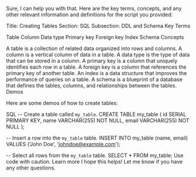Sure, I can help you with that. Here are the key terms, concepts, and any other relevant information and definitions for the script you provided:

Title: Creating Tables
Section: SQL
Subsection: DDL and Schema
Key Terms

Table
Column
Data type
Primary key
Foreign key
Index
Schema
Concepts

A table is a collection of related data organized into rows and columns.
A column is a vertical column of data in a table.
A data type is the type of data that can be stored in a column.
A primary key is a column that uniquely identifies each row in a table.
A foreign key is a column that references the primary key of another table.
An index is a data structure that improves the performance of queries on a table.
A schema is a blueprint of a database that defines the tables, columns, and relationships between the tables.
Demos

Here are some demos of how to create tables:

SQL
-- Create a table called `my_table`.
CREATE TABLE my_table (
  id SERIAL PRIMARY KEY,
  name VARCHAR(255) NOT NULL,
  email VARCHAR(255) NOT NULL
);

-- Insert a row into the `my_table` table.
INSERT INTO my_table (name, email) VALUES ('John Doe', 'johndoe@example.com');

-- Select all rows from the `my_table` table.
SELECT * FROM my_table;
Use code with caution. Learn more
I hope this helps! Let me know if you have any other questions.
